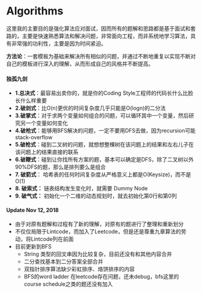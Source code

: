 # Algorithms

这里我的主要目的是强化算法应对面试，因而所有的题解和思路都是基于面试和套路的，主要是快速熟悉算法和解决问题，非常面向工程，而非系统地学习算法，具有非常强的功利性，主要是因为时间紧迫。

**方法论**：一套模板为基础来解决所有相似的问题，并通过不断地重复以实现不断对自己的模板进行深入的理解，从而形成自己的风格并不断提高。

#### 独孤**九剑**

* **1.总决式**：最容易出卖你的，就是你的Coding Style工程师的代码长什么比脸长什么样重要
* **2.破剑式**：比O\(n\)更优的时间复杂度几乎只能是O\(logn\)的二分法
* **3.破掌式**：对于求两个变量如何组合的问题，可以循环其中一个变量，然后研究另一个变量如何变化
* **4.破枪式**：能够用BFS解决的问题，一定不要用DFS去做，因为recursion可能stack-overflow
* **5.破枪式**：碰到二叉树的问题，就想想整棵树在该问题上的结果和左右儿子在该问题上的结果直接的联系
* **6.破鞭式**：碰到让你找所有方案的题，基本可以确定是DFS，除了二叉树以外90%DFS的题，那么是排列要么是组合
* **7. 破箭式**： 哈希表的任何时间复杂度从严格意义上都是O\(Keysize\)，而不是O\(1\)
* **8. 破索式：** 链表结构发生变化时，就需要 Dummy Node
* **9. 破气式：** 初始化一个二维的动态规划时，就去初始化第0行和第0列

#### Update Nov 12, 2018

* 由于对原有题解和过程有了新的理解，对原有的题进行了整理和重新划分
* 不仅仅局限于Lintcode，而加入了Leetcode，但是还是尊重九章算法的劳动，将Lintcode列在前面
* 目前更新到BFS
  * String 类型的回文串因为比较复杂，目前还没有和其他内容合并
  * 二分查找基本到二分答案全部合并
  * 双指针排序算法缺少彩虹排序、烙饼排序的内容
  * BFS的word ladder 在leetcode存在问题，还未debug，bfs这里的course schedule之类的题还没有加入

